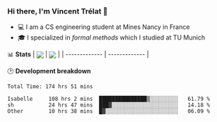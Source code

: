### Hi there, I'm Vincent Trélat 👋
 - 💻 I am a CS engineering student at Mines Nancy in France
 - 🎓 I specialized in *formal methods* which I studied at TU Munich

📊 **Stats**
| <img align="center" src="https://readme-stats.clckblog.space/api?username=VTrelat&show_icons=true&include_all_commits=true&theme=tokyonight&hide_border=true" /> | <img align="center" src="https://readme-stats.clckblog.space/api/top-langs/?username=VTrelat&layout=compact&theme=tokyonight&hide_border=true&exclude_repo=ElevatorSimulator" /> |
| ------------- | ------------- |

🕑 **Development breakdown**
<!--START_SECTION:waka-->

```text
Total Time: 174 hrs 51 mins

Isabelle     108 hrs 2 mins  ███████████████▒░░░░░░░░░   61.79 %
sh           24 hrs 47 mins  ███▓░░░░░░░░░░░░░░░░░░░░░   14.18 %
Other        10 hrs 38 mins  █▓░░░░░░░░░░░░░░░░░░░░░░░   06.09 %
```

<!--END_SECTION:waka-->
